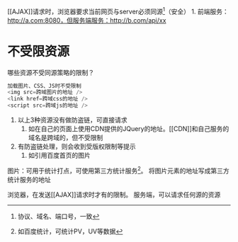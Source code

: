 [[AJAX]]请求时，浏览器要求当前网页与server必须同源[^1]（安全）
	1. 前端服务：http://a.com:8080，但服务端服务：http://b.com/api/xx
# 不受限资源
哪些资源不受同源策略的限制？
```js
加载图片、CSS、JS时不受限制
<img src=跨域图片的地址 />
<link href=跨域css的地址 />
<script src=跨域js的地址 />
```
1. 以上3种资源没有做防盗链，可直接请求
	1. 如在自己的页面上使用CDN提供的JQuery的地址。[[CDN]]和自己服务的域名是跨域的，但不受限制
2. 有防盗链处理，则会收到受版权限制等提示
	1. 如引用百度首页的图片

图片：可用于统计打点，可使用第三方统计服务[^2]。
	将图片元素的地址写成第三方统计服务的地址


浏览器，在发送[[AJAX]]请求时才有的限制。
服务端，可以请求任何源的资源

[^1]: 协议、域名、端口号，一致
[^2]: 如百度统计，可统计PV，UV等数据
